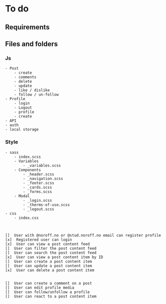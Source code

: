 # To do

## Requirements

## Files and folders

### Js

    - Post
        - create
        - comments
        - delete
        - update
        - like / dislike
        - follow / un-follow
    - Profile
        - login
        - Logout
        - profile
        - create
    - API
    - auth
    - local storage

### Style

    - sass
        - index.scss
        - Variables
            - _variables.scss
        - Components
            - _header.scss
            - _navigation.scss
            - _footer.scss
            - _cards.scss
            - _forms.scss
        - Modal
            - _login.scss
            - _therms-of-use.scss
            - _logout.scss
    - css
        - index.css



    []  User with @noroff.no or @stud.noroff.no email can register profile
    [x]  Registered user can login
    [x]  User can view a post content feed
    []  User can filter the post content feed
    []  User can search the post content feed
    [x]  User can view a post content item by ID
    []  User can create a post content item
    []  User can update a post content item
    [x]  User can delete a post content item

    
    []  User can create a comment on a post
    []  User can edit profile media
    []  User can follow/unfollow a profile
    []  User can react to a post content item
